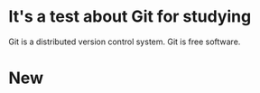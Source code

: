 # It's a test about Git for studying
Git is a distributed version control system.
Git is free software.
# New